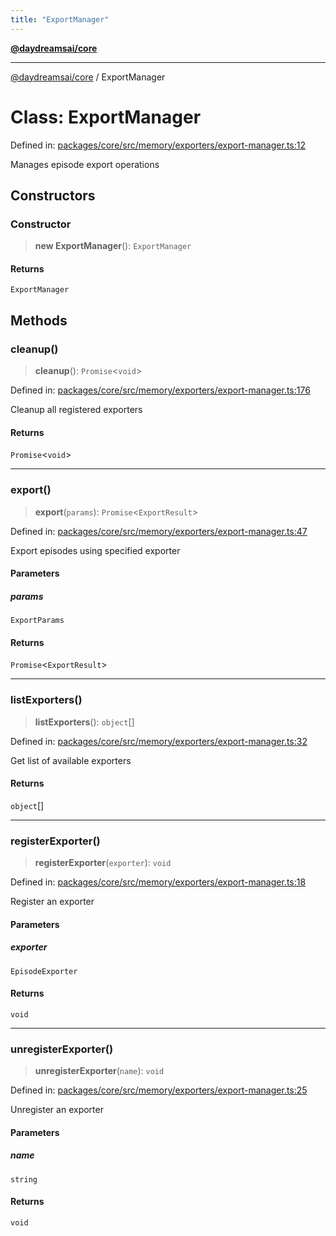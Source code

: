 ```yaml
---
title: "ExportManager"
---
```


[**@daydreamsai/core**](./api-reference.md)

***

[@daydreamsai/core](./api-reference.md) / ExportManager

# Class: ExportManager

Defined in: [packages/core/src/memory/exporters/export-manager.ts:12](https://github.com/dojoengine/daydreams/blob/612e9304717c546d301f9cac8c204de734cac957/packages/core/src/memory/exporters/export-manager.ts#L12)

Manages episode export operations

## Constructors

### Constructor

> **new ExportManager**(): `ExportManager`

#### Returns

`ExportManager`

## Methods

### cleanup()

> **cleanup**(): `Promise`\<`void`\>

Defined in: [packages/core/src/memory/exporters/export-manager.ts:176](https://github.com/dojoengine/daydreams/blob/612e9304717c546d301f9cac8c204de734cac957/packages/core/src/memory/exporters/export-manager.ts#L176)

Cleanup all registered exporters

#### Returns

`Promise`\<`void`\>

***

### export()

> **export**(`params`): `Promise`\<`ExportResult`\>

Defined in: [packages/core/src/memory/exporters/export-manager.ts:47](https://github.com/dojoengine/daydreams/blob/612e9304717c546d301f9cac8c204de734cac957/packages/core/src/memory/exporters/export-manager.ts#L47)

Export episodes using specified exporter

#### Parameters

##### params

`ExportParams`

#### Returns

`Promise`\<`ExportResult`\>

***

### listExporters()

> **listExporters**(): `object`[]

Defined in: [packages/core/src/memory/exporters/export-manager.ts:32](https://github.com/dojoengine/daydreams/blob/612e9304717c546d301f9cac8c204de734cac957/packages/core/src/memory/exporters/export-manager.ts#L32)

Get list of available exporters

#### Returns

`object`[]

***

### registerExporter()

> **registerExporter**(`exporter`): `void`

Defined in: [packages/core/src/memory/exporters/export-manager.ts:18](https://github.com/dojoengine/daydreams/blob/612e9304717c546d301f9cac8c204de734cac957/packages/core/src/memory/exporters/export-manager.ts#L18)

Register an exporter

#### Parameters

##### exporter

`EpisodeExporter`

#### Returns

`void`

***

### unregisterExporter()

> **unregisterExporter**(`name`): `void`

Defined in: [packages/core/src/memory/exporters/export-manager.ts:25](https://github.com/dojoengine/daydreams/blob/612e9304717c546d301f9cac8c204de734cac957/packages/core/src/memory/exporters/export-manager.ts#L25)

Unregister an exporter

#### Parameters

##### name

`string`

#### Returns

`void`
